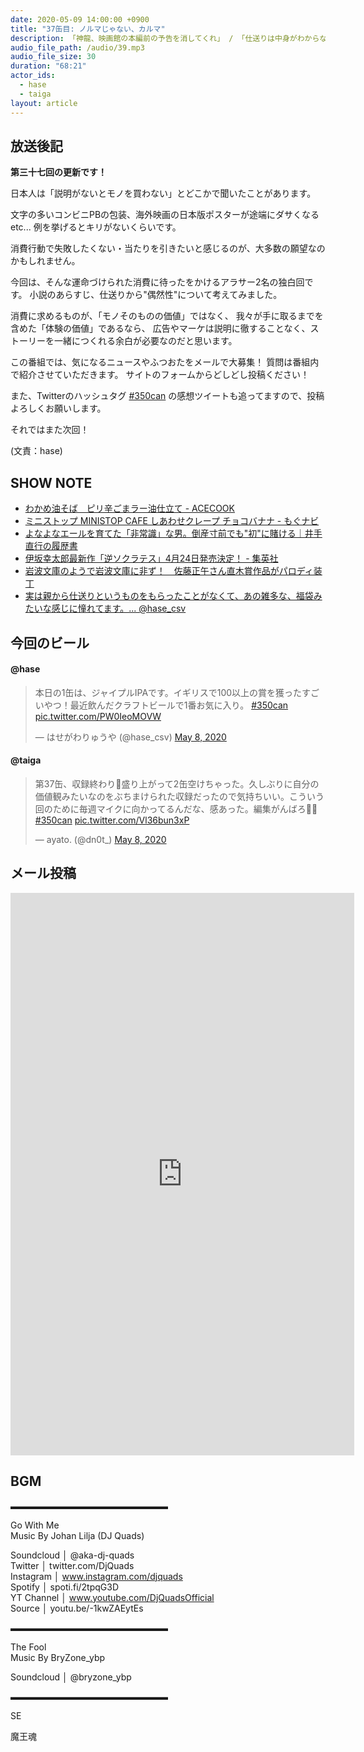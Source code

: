 ```yaml
---
date: 2020-05-09 14:00:00 +0900
title: "37缶目: ノルマじゃない、カルマ"
description: 「神龍、映画館の本編前の予告を消してくれ」 / 「仕送りは中身がわからないからこそいい」 についてトークしました。
audio_file_path: /audio/39.mp3
audio_file_size: 30
duration: "68:21"
actor_ids:
  - hase
  - taiga
layout: article
---
```


## 放送後記

__第三十七回の更新です！__

日本人は「説明がないとモノを買わない」とどこかで聞いたことがあります。

文字の多いコンビニPBの包装、海外映画の日本版ポスターが途端にダサくなるetc...
例を挙げるとキリがないくらいです。

消費行動で失敗したくない・当たりを引きたいと感じるのが、大多数の願望なのかもしれません。

今回は、そんな運命づけられた消費に待ったをかけるアラサー2名の独白回です。
小説のあらすじ、仕送りから"偶然性"について考えてみました。

消費に求めるものが、「モノそのものの価値」ではなく、
我々が手に取るまでを含めた「体験の価値」であるなら、
広告やマーケは説明に徹することなく、ストーリーを一緒につくれる余白が必要なのだと思います。

この番組では、気になるニュースやふつおたをメールで大募集！
質問は番組内で紹介させていただきます。
サイトのフォームからどしどし投稿ください！

また、Twitterのハッシュタグ [#350can](https://twitter.com/search?q=%23350can&src=hashtag_click) の感想ツイートも追ってますので、投稿よろしくお願いします。

それではまた次回！

(文責：hase)

## SHOW NOTE
- [わかめ油そば　ピリ辛ごまラー油仕立て - ACECOOK](https://www.acecook.co.jp/products/detail.php?id=1110)
- [ミニストップ MINISTOP CAFE しあわせクレープ チョコバナナ - もぐナビ](https://mognavi.jp/food/1903426)
- [よなよなエールを育てた「非常識」な男。倒産寸前でも"初"に賭ける｜井手直行の履歴書](https://employment.en-japan.com/myresume/entry/2019/10/28/103000)
- [伊坂幸太郎最新作「逆ソクラテス」4月24日発売決定！ - 集英社](https://www.shueisha.co.jp/gyakusocrates/)
- [岩波文庫のようで岩波文庫に非ず！　佐藤正午さん直木賞作品がパロディ装丁](https://books.j-cast.com/topics/2019/09/18009844.html)
- [実は親から仕送りというものをもらったことがなくて、あの雑多な、福袋みたいな感じに憧れてます。... @hase_csv](https://twitter.com/hase_csv/status/1256226504930975748)

## 今回のビール

#### @hase
<blockquote class="twitter-tweet"><p lang="ja" dir="ltr">本日の1缶は、ジャイプルIPAです。イギリスで100以上の賞を獲ったすごいやつ！最近飲んだクラフトビールで1番お気に入り。 <a href="https://twitter.com/hashtag/350can?src=hash&amp;ref_src=twsrc%5Etfw">#350can</a> <a href="https://t.co/PW0IeoMOVW">pic.twitter.com/PW0IeoMOVW</a></p>&mdash; はせがわりゅうや (@hase_csv) <a href="https://twitter.com/hase_csv/status/1258763363527479296?ref_src=twsrc%5Etfw">May 8, 2020</a></blockquote> <script async src="https://platform.twitter.com/widgets.js" charset="utf-8"></script>

#### @taiga
<blockquote class="twitter-tweet"><p lang="ja" dir="ltr">第37缶、収録終わり🍻盛り上がって2缶空けちゃった。久しぶりに自分の価値観みたいなのをぶちまけられた収録だったので気持ちいい。こういう回のために毎週マイクに向かってるんだな、感あった。編集がんばろ🙌🌈 <a href="https://twitter.com/hashtag/350can?src=hash&amp;ref_src=twsrc%5Etfw">#350can</a> <a href="https://t.co/Vl36bun3xP">pic.twitter.com/Vl36bun3xP</a></p>&mdash; ayato. (@dn0t_) <a href="https://twitter.com/dn0t_/status/1258757426842447872?ref_src=twsrc%5Etfw">May 8, 2020</a></blockquote> <script async src="https://platform.twitter.com/widgets.js" charset="utf-8"></script>

## メール投稿

<iframe src="https://docs.google.com/forms/d/e/1FAIpQLSfTZ99ZtY5BJtHk38i7c_p3AdF-uIGnOOsc6W05wV6L0MTAQg/viewform?embedded=true" width="550" height="900" frameborder="0" marginheight="0" marginwidth="0">読み込んでいます…</iframe>

## BGM
▬▬▬▬▬▬▬▬▬▬▬▬▬▬▬▬▬▬  

Go With Me  
Music By Johan Lilja (DJ Quads)  

Soundcloud │ @aka-dj-quads  
Twitter │ twitter.com/DjQuads  
Instagram │ www.instagram.com/djquads  
Spotify │ spoti.fi/2tpqG3D  
YT Channel │ www.youtube.com/DjQuadsOfficial  
Source │ youtu.be/-1kwZAEytEs  

▬▬▬▬▬▬▬▬▬▬▬▬▬▬▬▬▬▬  

The Fool  
Music By BryZone_ybp  

Soundcloud │ @bryzone_ybp  

▬▬▬▬▬▬▬▬▬▬▬▬▬▬▬▬▬▬  

SE

魔王魂

